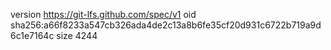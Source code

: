 version https://git-lfs.github.com/spec/v1
oid sha256:a66f8233a547cb326ada4de2c13a8b6fe35cf20d931c6722b719a9d6c1e7164c
size 4244
